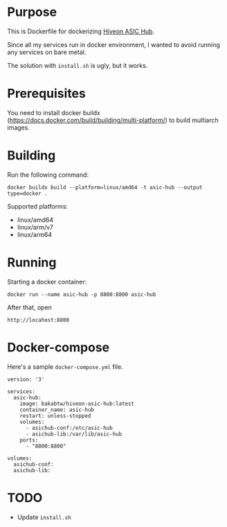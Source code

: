 # Purpose
This is Dockerfile for dockerizing [Hiveon ASIC Hub](https://hiveon.com/asichub/).

Since all my services run in docker environment, I wanted to avoid running any services on bare metal.

The solution with `install.sh` is ugly, but it works.

# Prerequisites
You need to install docker buildx (https://docs.docker.com/build/building/multi-platform/) to build multiarch images.

# Building
Run the following command:

```
docker buildx build --platform=linux/amd64 -t asic-hub --output type=docker .
```

Supported platforms:
- linux/amd64
- linux/arm/v7
- linux/arm64

# Running
Starting a docker container:

```
docker run --name asic-hub -p 8800:8800 asic-hub
```

After that, open 
```
http://locahost:8800
```

# Docker-compose
Here's a sample `docker-compose.yml` file.

```
version: '3'

services:
  asic-hub:
    image: bakabtw/hiveon-asic-hub:latest
    container_name: asic-hub
    restart: unless-stopped
    volumes:
      - asichub-conf:/etc/asic-hub
      - asichub-lib:/var/lib/asic-hub
    ports:
      - "8800:8800"

volumes:
  asichub-conf:
  asichub-lib:
```

# TODO
- Update `install.sh`
